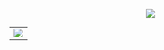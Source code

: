 <p align="center"> <img class="rounded-2 " src="https://i.imgur.com/jr7EvCu.png"></kbd></p>

<table><tr><td>
    <img src="https://i.imgur.com/jr7EvCu.png" />
</td></tr></table>


